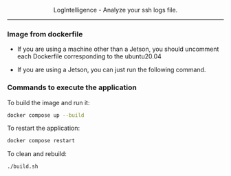 <p align="center">
LogIntelligence - Analyze your ssh logs file.
</p>

---

### Image from dockerfile

- If you are using a machine other than a Jetson, you should uncomment each Dockerfile corresponding to the ubuntu20.04

- If you are using a Jetson, you can just run the following command.

### Commands to execute the application

To build the image and run it:

```bash
docker compose up --build
```

To restart the application:

```bash
docker compose restart
```

To clean and rebuild:

```bash
./build.sh
```
